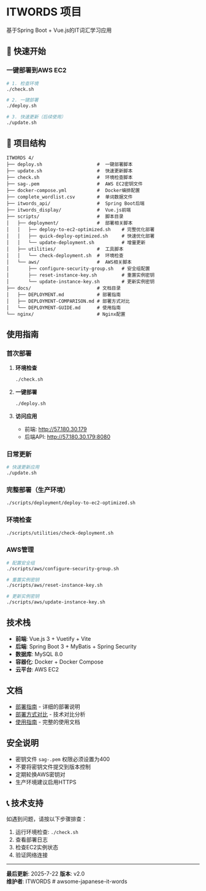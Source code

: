 # ITWORDS 项目

基于Spring Boot + Vue.js的IT词汇学习应用

## 🚀 快速开始

### 一键部署到AWS EC2

```bash
# 1. 检查环境
./check.sh

# 2. 一键部署
./deploy.sh

# 3. 快速更新（后续使用）
./update.sh
```

## 📁 项目结构

```
ITWORDS 4/
├── deploy.sh                    #  一键部署脚本
├── update.sh                    #  快速更新脚本
├── check.sh                     #  环境检查脚本
├── sag-.pem                     #  AWS EC2密钥文件
├── docker-compose.yml           #  Docker编排配置
├── complete_wordlist.csv        #  单词数据文件
├── itwords_api/                 #  Spring Boot后端
├── itwords_display/             #  Vue.js前端
├── scripts/                     #  脚本目录
│   ├── deployment/              #  部署相关脚本
│   │   ├── deploy-to-ec2-optimized.sh    # 完整优化部署
│   │   ├── quick-deploy-optimized.sh     # 快速优化部署
│   │   └── update-deployment.sh          # 增量更新
│   ├── utilities/               #  工具脚本
│   │   └── check-deployment.sh  #  环境检查
│   └── aws/                     #  AWS相关脚本
│       ├── configure-security-group.sh   # 安全组配置
│       ├── reset-instance-key.sh         # 重置实例密钥
│       └── update-instance-key.sh        # 更新实例密钥
├── docs/                        # 文档目录
│   ├── DEPLOYMENT.md            # 部署指南
│   ├── DEPLOYMENT-COMPARISON.md # 部署方式对比
│   └── DEPLOYMENT-GUIDE.md      # 使用指南
└── nginx/                       # Nginx配置
```

##  使用指南

### 首次部署

1. **环境检查**
   ```bash
   ./check.sh
   ```

2. **一键部署**
   ```bash
   ./deploy.sh
   ```

3. **访问应用**
   - 前端: http://57.180.30.179
   - 后端API: http://57.180.30.179:8080

### 日常更新

```bash
# 快速更新应用
./update.sh
```
### 完整部署（生产环境）

```bash
./scripts/deployment/deploy-to-ec2-optimized.sh
```

### 环境检查

```bash
./scripts/utilities/check-deployment.sh
```

### AWS管理

```bash
# 配置安全组
./scripts/aws/configure-security-group.sh

# 重置实例密钥
./scripts/aws/reset-instance-key.sh

# 更新实例密钥
./scripts/aws/update-instance-key.sh
```


##  技术栈

- **前端**: Vue.js 3 + Vuetify + Vite
- **后端**: Spring Boot 3 + MyBatis + Spring Security
- **数据库**: MySQL 8.0
- **容器化**: Docker + Docker Compose
- **云平台**: AWS EC2

##  文档

- [部署指南](docs/DEPLOYMENT.md) - 详细的部署说明
- [部署方式对比](docs/DEPLOYMENT-COMPARISON.md) - 技术对比分析
- [使用指南](docs/DEPLOYMENT-GUIDE.md) - 完整的使用文档

##  安全说明

- 密钥文件 `sag-.pem` 权限必须设置为400
- 不要将密钥文件提交到版本控制
- 定期轮换AWS密钥对
- 生产环境建议启用HTTPS

## 📞 技术支持

如遇到问题，请按以下步骤排查：

1. 运行环境检查: `./check.sh`
2. 查看部署日志
3. 检查EC2实例状态
4. 验证网络连接

---

**最后更新**: 2025-7-22
**版本**: v2.0  
**维护者**: ITWORDS # awsome-japanese-it-words
